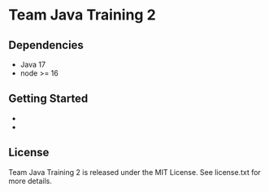 # Team Java Training 2



## Dependencies

* Java 17
* node >= 16

## Getting Started

* 
* 

## License

Team Java Training 2 is released under the MIT License. See license.txt for more details.